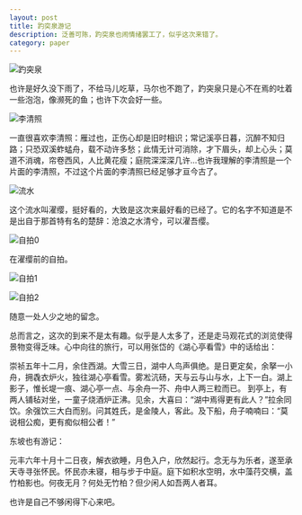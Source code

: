 ```yaml
---
layout: post
title: 趵突泉游记
description: 泛善可陈，趵突泉也闹情绪罢工了，似乎这次来错了。
category: paper
---
```


![趵突泉](/images/travel/jinan/baotuquan/quan.jpg)

也许是好久没下雨了，不给马儿吃草，马尔也不跑了，趵突泉只是心不在焉的吐着一些泡泡，像濒死的鱼；也许下次会好一些。

![李清照](/images/travel/jinan/baotuquan/liqingzhao.jpg)

一直很喜欢李清照：雁过也，正伤心却是旧时相识；常记溪亭日暮，沉醉不知归路；只恐双溪蚱蜢舟，载不动许多愁；此情无计可消除，才下眉头，却上心头；莫道不消魂，帘卷西风，人比黄花瘦；庭院深深深几许...也许我理解的李清照是一个片面的李清照，不过这个片面的李清照已经足够才亘今古了。

![流水](/images/travel/jinan/baotuquan/water.jpg)

这个流水叫濯缨，挺好看的，大致是这次来最好看的已经了。它的名字不知道是不是出自于那首特有名的楚辞：沧浪之水清兮，可以濯吾缨。

![自拍0](/images/travel/jinan/baotuquan/me_003.jpg)

在濯缨前的自拍。

![自拍1](/images/travel/jinan/baotuquan/me_002.jpg)

![自拍2](/images/travel/jinan/baotuquan/me_001.jpg)

随意一处人少之地的留念。

总而言之，这次的到来不是太有趣。似乎是人太多了，还是走马观花式的浏览使得景物变得乏味。心中向往的旅行，可以用张岱的《湖心亭看雪》中的话给出：

崇祯五年十二月，余住西湖。大雪三日，湖中人鸟声俱绝。是日更定矣，余拏一小舟，拥毳衣炉火，独往湖心亭看雪。雾凇沆砀，天与云与山与水，上下一白。湖上影子，惟长堤一痕、湖心亭一点、与余舟一芥、舟中人两三粒而已。
到亭上，有两人铺毡对坐，一童子烧酒炉正沸。见余，大喜曰：“湖中焉得更有此人？”拉余同饮。余强饮三大白而别。问其姓氏，是金陵人，客此。及下船，舟子喃喃曰：“莫说相公痴，更有痴似相公者！”


东坡也有游记：

元丰六年十月十二日夜，解衣欲睡，月色入户，欣然起行。念无与为乐者，遂至承天寺寻张怀民。怀民亦未寝，相与步于中庭。庭下如积水空明，水中藻荇交横，盖竹柏影也。何夜无月？何处无竹柏？但少闲人如吾两人者耳。


也许是自己不够闲得下心来吧。

